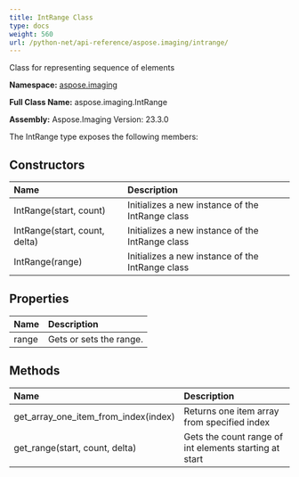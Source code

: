 ```yaml
---
title: IntRange Class
type: docs
weight: 560
url: /python-net/api-reference/aspose.imaging/intrange/
---
```


Class for representing sequence of elements

**Namespace:** [aspose.imaging](/imaging/python-net/api-reference/aspose.imaging/)

**Full Class Name:** aspose.imaging.IntRange

**Assembly:**  Aspose.Imaging Version: 23.3.0

The IntRange type exposes the following members:
## **Constructors**
|**Name**|**Description**|
| :- | :- |
|IntRange(start, count)|Initializes a new instance of the IntRange class|
|IntRange(start, count, delta)|Initializes a new instance of the IntRange class|
|IntRange(range)|Initializes a new instance of the IntRange class|
## **Properties**
|**Name**|**Description**|
| :- | :- |
|range|Gets or sets the range.|
## **Methods**
|**Name**|**Description**|
| :- | :- |
|get_array_one_item_from_index(index)|Returns one item array from specified index|
|get_range(start, count, delta)|Gets the count range of int elements starting at start|
